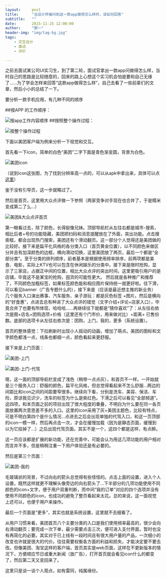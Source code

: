 ```yaml
---
layout:     post
title:      "当设计师被问到这一款app做得怎么样时，该如何回答"
subtitle:   ""
date:       2015-11-25 12:00:00
author:     "粥一"
header-img: "img/tag-bg.jpg"
tags:
    - 交互设计
    - 面试
    - 评价
    
---
```


之前去面试某公司UI实习生，到了第二轮，面试官拿出一款app问做得怎么样，当时自己的思路是比较随意的，回来的路上心想这个实习机会怕是要和自己无缘了……为了学会怎样来回答“这款app做得怎么样”，自己去看了一些前辈们的文章，然后小小的总结了一下。

要分析一款手机应用，有几种不同的顺序

##按APP 的工作顺序：


![按app工作内容顺序](/img/in-post/2015-11-25/01.jpeg)
##按照整个操作过程：




![按整个操作过程](/img/in-post/2015-11-25/02.png)


下面以美团客户端为例来分析一下视觉和交互。

首先看一下icon，简单的白色“美团”二字下面是青色渐变圆，背景为白色。


![美团icon](/img/in-post/2015-11-25/03.png)

（说到icon这张图，为了找到分辨率高一点的，可以从apk中拿出来，具体可以点[这里](http://sspai.com/23854/)）

鉴于没有引导页，这一步就略过了。

然后是首页，这里用大众点评做一下参照（两家竞争对手现在也合并了，于是糯米变成第二了么…）


![美团&大众点评首页](/img/in-post/2015-11-25/04.jpg)

第一眼看过去，除了颜色，长得挺像兄妹。顶部导航栏从左往右都是城市-搜索，相比后者+号的功能隐藏，美团把扫码和消息提醒放在了外面，突出功能。点击搜索框，都会出现热门搜索，美团还有个滑动翻页。这一部分个人觉得还是美团做的比较好。接下来是扁平化风格的各分类入口（首页黄金位置），以不同颜色来做区分并且有加深颜色的边框，横向滑动切换，这里美团放了两页，最后一个都是“全部分类”。至于分类的排列顺序，前者基本是根据使用频率排序，前两项都是美食、电影，实际上KTV也可以包含在休闲娱乐的分类中。接下来是限时抢购，显示了三家店，占据正中间的位置，相比大众点评的突出时间，这里更吸引用户的是店铺，毕竟这不是某宝的抢购，囤货的可能性更大。 然后就是各种推广和推荐了，不同颜色加粗标签，如果标签颜色能和相应图片保持统一就更好啦。往下滑，可以看见banner（广告专题什么的），接下来是（应该是最近想主推的新业务） 几个服务入口演出赛事、汽车服务、亲子游玩：都是灰色标签 +图片。然后是横向的“好食惠”，点进去总有种进了大众点评的错觉（文字介绍+评论+店家入口），毕竟合并了也要有所体现，哈哈哈……再继续往下就都是“猜你喜欢”了：从左往右依次是图+店名+团购选项+价格（这里还有个门市价，用来做对比）+距离+ 已售份数。底部的选项卡从左往右依次是：团购，上门，我的，更多（系统设置）。

首页的整体感觉：下拉刷新时出现小人摇动的动画，增加了萌点。美团的图标和文字颜色都浅一点，线条也都细一点，颜色看起来更舒服。

接下来是上门页面：


![美团-上门](/img/in-post/2015-11-25/05.jpg)



![美团-上门-代驾](/img/in-post/2015-11-25/06.jpg)

嗯，这一面的顶部导航栏变成了浅色（稍带一点点灰），和首页不一样。一开始就是三个服务入口：舒服的颜色，扁平化风格，但总觉得看起来不怎么舒服…两边的间距比和icon之间的间距要窄很多。继续向下看，分别是洗车、美容、保洁、车险，原谅我见识少，洗车的标签为什么是紫红色。下滑之后可以看见“全部频道”。这四项，和本页面之前的项目出现了很大程度的重叠，不明白为什么要在同一各页面放置两次意思差不多的入口。这里的icon采用了灰+美团主题色，比较有特点，可是不明白第四个是什么情况…点进去之后会出现单独的代驾入口，和这一页顶部的icon一模一样，然后再点击一次，才会在缓慢加载（因为是静态页面，缓慢到以为它挂掉了…）之后出现代驾页面。其实不是一个，这四个都是这样，有点醉。

这一页应该都是扩展的新功能，还在完善中，可能会认为用这几项功能的用户相对而言并不多，但是稍稍注重一下用户体验还是有必要的。

然后是第三个页面：

![美团-我的](/img/in-post/2015-11-25/07.jpeg)

毛玻璃状的背景，不过向右的箭头总觉得有些怪怪的。点击上面的设置，进入个人设置，既然这样就更不理解头像旁边的向右箭头了…下半部分的几项功能使用不同颜色的icon+文字，便于用户双重判断，而中间“我的订单”对应的四个选项并没有使用不同颜色的icon，也成功的避免了整页看起来太花。总的来说，这一面视觉上还可以，也便于用户来操作。

最后一个页面是“更多”，其实也就是系统设置，这里就不去细看了。

从用户习惯来看，美团首页八个主要分类的入口是我们使用频率最高的，很少会向右滑动翻页；要完成一次下单，最少需要点击三次，便可进入支付界面，暂时也没有再简化的必要。其实对于已上线有一段时间且有很大用户量的产品，一次细小的改变也许就是很大的代价。往往需要权衡各方面的利益和损失，才能决定要不要去改。但像美团、淘宝这样的客户端，首页其实是web页面，这样在不更新版本的情况下，方便顺应节日或重大新闻（放广告），打开首页就会看见icon什么的都变了，然后第二天又变回来了。

这里只是谈一谈个人观点，如有雷同，纯属缘份。
